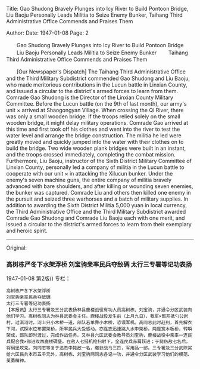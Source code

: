 Title: Gao Shudong Bravely Plunges into Icy River to Build Pontoon Bridge, Liu Baoju Personally Leads Militia to Seize Enemy Bunker, Taihang Third Administrative Office Commends and Praises Them

Author:
Date: 1947-01-08
Page: 2

　　Gao Shudong Bravely Plunges into Icy River to Build Pontoon Bridge
　　Liu Baoju Personally Leads Militia to Seize Enemy Bunker
　　Taihang Third Administrative Office Commends and Praises Them

　　[Our Newspaper's Dispatch] The Taihang Third Administrative Office and the Third Military Subdistrict commended Gao Shudong and Liu Baoju, who made meritorious contributions in the Lucun battle in Linxian County, and issued a circular to the district's armed forces to learn from them. Comrade Gao Shudong is the Director of the Linxian County Military Committee. Before the Lucun battle (on the 9th of last month), our army's unit × arrived at Shaogongyan Village. When crossing the Qi River, there was only a small wooden bridge. If the troops relied solely on the small wooden bridge, it might delay military operations. Comrade Gao arrived at this time and first took off his clothes and went into the river to test the water level and arrange the bridge construction. The militia he led were greatly moved and quickly jumped into the water with their clothes on to build the bridge. Two wide wooden plank bridges were built in an instant, and the troops crossed immediately, completing the combat mission. Furthermore, Liu Baoju, instructor of the Sixth District Military Committee of Linxian County, personally led a company of militia in the Lucun battle to cooperate with our unit × in attacking the Xilucun bunker. Under the enemy's seven machine guns, the entire company of militia bravely advanced with bare shoulders, and after killing or wounding seven enemies, the bunker was captured. Comrade Liu and others then killed one enemy in the pursuit and seized three warhorses and a batch of military supplies. In addition to awarding the Sixth District Militia 5,000 yuan in local currency, the Third Administrative Office and the Third Military Subdistrict awarded Comrade Gao Shudong and Comrade Liu Baoju each with one merit, and issued a circular to the district's armed forces to learn from their exemplary and heroic spirit.



<hr /> 

Original: 


### 高树栋严冬下水架浮桥  刘宝驹亲率民兵夺敌碉  太行三专署等记功表扬

1947-01-08
第2版()
专栏：

    高树栋严冬下水架浮桥
    刘宝驹亲率民兵夺敌碉
    太行三专署等记功表扬
    【本报讯】太行三专署及三分武表扬林县鹿楼战役有功人员高树栋、刘宝驹，并通令分区武装向他们学习。高树栋同志为林县武委会主任。鹿楼战役发生前（上月九日），我军×部开抵勺公岩村，过淇河时，河上只小木桥一道，部队若单靠小木桥，恐误军机。高同志此时赶到，首先解衣下河，试探水位布置架桥，所率民兵大受感动，亦连衣迅速跳入水中架桥。两座宽木板桥，转瞬架成，部队即时渡过，完成作战任务。又林县六区武委会教导员刘宝驹，鹿楼战役中亲率一连民兵配合我×部进攻西鹿楼碉堡。在敌人七挺机枪扫射下，全连民兵赤肩跃进；于毙伤敌七名后，将碉堡攻克。刘同志等复于追击中毙敌一名，缴获战马三匹，军用品一部。三专署及三分武除奖给六区民兵本币五千元外，高树栋、刘宝驹两同志各记一功，并通令分区武装学习他们的模范、英勇精神。
